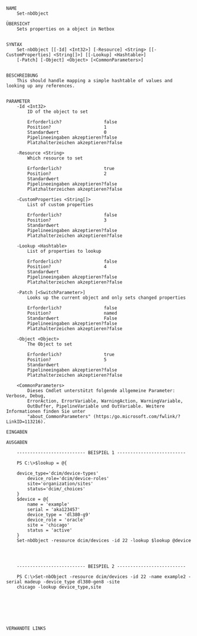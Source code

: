 ﻿```

NAME
    Set-nbObject
    
ÜBERSICHT
    Sets properties on a object in Netbox
    
    
SYNTAX
    Set-nbObject [[-Id] <Int32>] [-Resource] <String> [[-CustomProperties] <String[]>] [[-Lookup] <Hashtable>] 
    [-Patch] [-Object] <Object> [<CommonParameters>]
    
    
BESCHREIBUNG
    This should handle mapping a simple hashtable of values and looking up any references.
    

PARAMETER
    -Id <Int32>
        ID of the object to set
        
        Erforderlich?                false
        Position?                    1
        Standardwert                 0
        Pipelineeingaben akzeptieren?false
        Platzhalterzeichen akzeptieren?false
        
    -Resource <String>
        Which resource to set
        
        Erforderlich?                true
        Position?                    2
        Standardwert                 
        Pipelineeingaben akzeptieren?false
        Platzhalterzeichen akzeptieren?false
        
    -CustomProperties <String[]>
        List of custom properties
        
        Erforderlich?                false
        Position?                    3
        Standardwert                 
        Pipelineeingaben akzeptieren?false
        Platzhalterzeichen akzeptieren?false
        
    -Lookup <Hashtable>
        List of properties to lookup
        
        Erforderlich?                false
        Position?                    4
        Standardwert                 
        Pipelineeingaben akzeptieren?false
        Platzhalterzeichen akzeptieren?false
        
    -Patch [<SwitchParameter>]
        Looks up the current object and only sets changed properties
        
        Erforderlich?                false
        Position?                    named
        Standardwert                 False
        Pipelineeingaben akzeptieren?false
        Platzhalterzeichen akzeptieren?false
        
    -Object <Object>
        The Object to set
        
        Erforderlich?                true
        Position?                    5
        Standardwert                 
        Pipelineeingaben akzeptieren?false
        Platzhalterzeichen akzeptieren?false
        
    <CommonParameters>
        Dieses Cmdlet unterstützt folgende allgemeine Parameter: Verbose, Debug,
        ErrorAction, ErrorVariable, WarningAction, WarningVariable,
        OutBuffer, PipelineVariable und OutVariable. Weitere Informationen finden Sie unter 
        "about_CommonParameters" (https:/go.microsoft.com/fwlink/?LinkID=113216). 
    
EINGABEN
    
AUSGABEN
    
    -------------------------- BEISPIEL 1 --------------------------
    
    PS C:\>$lookup = @{
    
    device_type='dcim/device-types'
        device_role='dcim/device-roles'
        site='organization/sites'
        status='dcim/_choices'
    }
    $device = @{
        name = 'example'
        serial = 'aka123457'
        device_type = 'dl380-g9'
        device_role = 'oracle'
        site = 'chicago'
        status = 'active'
    }
    Set-nbObject -resource dcim/devices -id 22 -lookup $lookup @device
    
    
    
    
    -------------------------- BEISPIEL 2 --------------------------
    
    PS C:\>Set-nbObject -resource dcim/devices -id 22 -name example2 -serial madeup -device_type dl380-gen8 -site 
    chicago -lookup device_type,site
    
    
    
    
    
    
    
VERWANDTE LINKS



```

